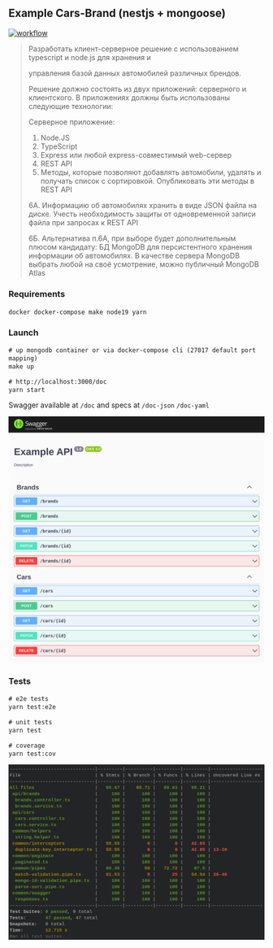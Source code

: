 ## Example Cars-Brand (nestjs + mongoose)

[![workflow](https://github.com/mat-twg/example-cars-brands/actions/workflows/master.yaml/badge.svg)](https://github.com/mat-twg/example-cars-brands/actions/workflows/master.yaml?result=latest)

>Разработать клиент-серверное решение с использованием typescript и node.js для хранения и
>
>управления базой данных автомобилей различных брендов.
>
>Решение должно состоять из двух приложений: серверного и клиентского. В приложениях должны быть использованы следующие технологии:
>
>Серверное приложение:
>
>1. Node.JS
>2. TypeScript
>3. Express или любой express-совместимый web-сервер
>4. REST API
>5. Методы, которые позволяют добавлять автомобили, удалять и получать список с сортировкой. Опубликовать эти методы в REST API
>
>6А. Информацию об автомобилях хранить в виде JSON файла на диске. Учесть необходимость защиты от одновременной записи файла при запросах к REST API
>
>6Б. Альтернатива п.6А, при выборе будет дополнительным плюсом кандидату: БД MongoDB для персистентного хранения информации об автомобилях. В качестве сервера MongoDB выбрать любой на своё усмотрение, можно публичный MongoDB Atlas

### Requirements

`docker docker-compose make node19 yarn`

### Launch

```shell 
# up mongodb container or via docker-compose cli (27017 default port mapping)
make up
```

```shell
# http://localhost:3000/doc 
yarn start
```
Swagger available at `/doc` and specs at `/doc-json` `/doc-yaml`

![main](./assets/swagger.png)


### Tests

```shell
# e2e tests
yarn test:e2e
```

```shell
# unit tests
yarn test
```

```shell
# coverage
yarn test:cov
```

![cov](./assets/cov.png)
